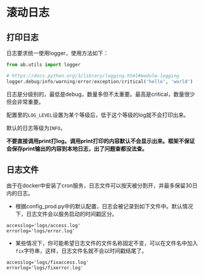 # 滚动日志

## 打印日志

日志要求统一使用logger，使用方法如下：
```python
from ab.utils import logger

# https://docs.python.org/3/library/logging.html#module-logging
logger.debug/info/warning/error/exception/critical('hello', 'world')
```
日志是分级别的，最低是debug，数量多但不太重要。最高是critical，数量很少但会非常重要。

配置里的`LOG_LEVEL`设置为某个等级后，低于这个等级的log就不会打印出来。

默认的日志等级为`INFO`。

**不要直接调用print打log。调用print打印的内容默认不会显示出来。框架不保证会保存print输出的内容到本地日志，出了问题查都没法查。**



## 日志文件
由于在docker中安装了cron服务，日志文件可以按天被分割开，并最多保留30日内的日志。  

- 根据config_prod.py中的默认配置，日志会被记录到如下文件中。默认情况下，日志文件会以服务启动的时间戳区分。
```
accesslog='logs/access.log'
errorlog='logs/error.log'
```

- 某些情况下，你可能希望日志文件的文件名称固定不变，可以在文件名中加入`fix`字符串，这样，日志文件名就不会以时间戳结尾了。
```
accesslog='logs/fixaccess.log'
errorlog='logs/fixerror.log'
```
